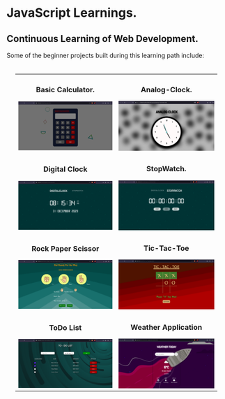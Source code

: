 # JavaScript Learnings.

## Continuous Learning of Web Development.

Some of the beginner projects built during this learning path include:

<table style="padding: 20px; border-collapse: collapse;">
  <tr>
    <td>
      <h3 align="center">Basic Calculator.</h3>
      <img src="https://github.com/Levyathanz/Javascript_Learnings/blob/master/Calculator/screenshots/Image.png" alt="Calculator"/>
    </td>
    <td>
      <h3 align="center">Analog-Clock.</h3>
      <img src="https://github.com/Levyathanz/Javascript_Learnings/blob/master/Analog-Clock/Screenshot/Image.png" alt="Analog Clock"/>
    </td>
  </tr>
  
  <tr>
    <td>
      <h3 align="center">Digital Clock</h3>
      <img src="https://github.com/Levyathanz/Javascript_Learnings/blob/master/Digital_clock/screenshot/image.png" alt="Digital Clock"/>
    </td>
    <td>
      <h3 align="center">StopWatch.</h3>
      <img src="https://github.com/Levyathanz/Javascript_Learnings/blob/master/Digital_clock/screenshot/image1.png" alt="Stopwatch"/>
    </td>
  </tr>
  
  <tr>
    <td>
      <h3 align="center">Rock Paper Scissor</h3>
      <img src="https://github.com/Levyathanz/Javascript_Learnings/blob/master/Rock_Paper_Scissor/Screenshot/Image.png" alt="Rock Paper Scissor"/>
    </td>
    <td>
      <h3 align="center">Tic-Tac-Toe</h3>
      <img src="https://github.com/Levyathanz/Javascript_Learnings/blob/master/Tic-Tac-Toe/Screenshot/Image.png" alt="Tic-Tac-Toe"/>
    </td>
  </tr>
  
  <tr>
    <td>
      <h3 align="center">ToDo List</h3>
      <img src="https://github.com/Levyathanz/Javascript_Learnings/blob/master/ToDo%20List/screenshot/Image.png" alt="ToDo List"/>
    </td>
    <td>
      <h3 align="center">Weather Application</h3>
      <img src="https://github.com/Levyathanz/Javascript_Learnings/blob/master/Weather_Application/screenshot/Image.png" alt="Weather Application"/>
    </td>
  </tr>
</table>
